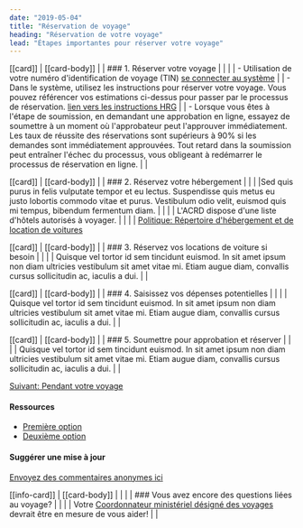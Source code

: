 ```yaml
---
date: "2019-05-04"
title: "Réservation de voyage"
heading: "Réservation de votre voyage"
lead: "Étapes importantes pour réserver votre voyage"
---
```


<article class="content-left col-xs-12 col-sm-12 col-md-8">

[[card]]
| [[card-body]]
| | ### 1. Réserver votre voyage
| |
| | - Utilisation de votre numéro d'identification de voyage (TIN) [se connecter au système](https://isuite6.hrgworldwide.com/gcportal/fr-ca/sts.aspx)
| | - Dans le système, utilisez les instructions pour réserver votre voyage. Vous pouvez référencer vos estimations ci-dessus pour passer par le processus de réservation. [lien vers les instructions HRG](/)
| | - Lorsque vous êtes à l'étape de soumission, en demandant une approbation en ligne, essayez de soumettre à un moment où l'approbateur peut l'approuver immédiatement. Les taux de réussite des réservations sont supérieurs à 90% si les demandes sont immédiatement approuvées. Tout retard dans la soumission peut entraîner l'échec du processus, vous obligeant à redémarrer le processus de réservation en ligne.
| |

[[card]]
| [[card-body]]
| | ### 2. Réservez votre hébergement
| |
| |Sed quis purus in felis vulputate tempor et eu lectus. Suspendisse quis metus eu justo lobortis commodo vitae et purus. Vestibulum odio velit, euismod quis mi tempus, bibendum fermentum diam.
| |
| | L'ACRD dispose d'une liste d'hôtels autorisés à voyager.
| |
| | [Politique: Répertoire d'hébergement et de location de voitures](https://rehelv-acrd.tpsgc-pwgsc.gc.ca/acrds/index-fra.aspx)

[[card]]
| [[card-body]]
| | ### 3. Réservez vos locations de voiture si besoin
| |
| | Quisque vel tortor id sem tincidunt euismod. In sit amet ipsum non diam ultricies vestibulum sit amet vitae mi. Etiam augue diam, convallis cursus sollicitudin ac, iaculis a dui.
| |

[[card]]
| [[card-body]]
| | ### 4. Saisissez vos dépenses potentielles
| |
| | Quisque vel tortor id sem tincidunt euismod. In sit amet ipsum non diam ultricies vestibulum sit amet vitae mi. Etiam augue diam, convallis cursus sollicitudin ac, iaculis a dui.
| |

[[card]]
| [[card-body]]
| | ### 5. Soumettre pour approbation et réserver
| |
| | Quisque vel tortor id sem tincidunt euismod. In sit amet ipsum non diam ultricies vestibulum sit amet vitae mi. Etiam augue diam, convallis cursus sollicitudin ac, iaculis a dui.
| |

[Suivant: Pendant votre voyage](/fr/during)

</article>

<section class="content-right col-xs-6 col-md-4" id="sidebar">

#### Ressources
* [Première option](/)
* [Deuxième option](/)

#### Suggérer une mise à jour
[Envoyez des commentaires anonymes ici](https://docs.google.com/forms/d/e/1FAIpQLSf9y3VY3ADLpQ4kQLGvOo4cIdEEi5Hs3en-0lWRc4wQeTRheg/viewform)

[[info-card]]
| [[card-body]]
| |
| | ### Vous avez encore des questions liées au voyage?
| |
| | Votre [Coordonnateur ministériel désigné des voyages](https://www.tbs-sct.gc.ca/ap/list-liste/dtc-cmv-eng.asp) devrait être en mesure de vous aider!
| |

</section>